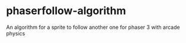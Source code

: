 # phaserfollow-algorithm
An algorithm for a sprite to follow another one
for phaser 3 with arcade physics
